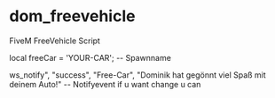 # dom_freevehicle
FiveM FreeVehicle Script


local freeCar = 'YOUR-CAR'; -- Spawnname

ws_notify", "success", "Free-Car", "Dominik hat gegönnt viel Spaß mit deinem Auto!" -- Notifyevent if u want change u can 
